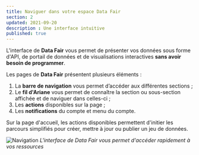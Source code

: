 ```yaml
---
title: Naviguer dans votre espace Data Fair
section: 2
updated: 2021-09-20
description : Une interface intuitive
published: true
---
```


L'interface de **Data&nbsp;Fair** vous permet de présenter vos données sous forme d'API, de portail de données et de visualisations interactives **sans avoir besoin de programmer**.

Les pages de **Data&nbsp;Fair** présentent plusieurs éléments&nbsp;:

1. La **barre de navigation** vous permet d’accéder aux différentes sections&nbsp;;
2. Le **fil d'Ariane** vous permet de connaître la section ou sous-section affichée et de naviguer dans celles-ci&nbsp;;
3. Les **actions** disponibles sur la page&nbsp;;  
4. Les **notifications** du compte et menu du compte.

<p>
</p>

Sur la page d'accueil, les actions disponibles permettent d'initier les parcours simplifiés pour créer, mettre à jour ou publier un jeu de données.  

![Navigation](./images/user-guide-backoffice/navigation.jpg)
*L'interface de Data&nbsp;Fair vous permet d'accéder rapidement à vos ressources*
